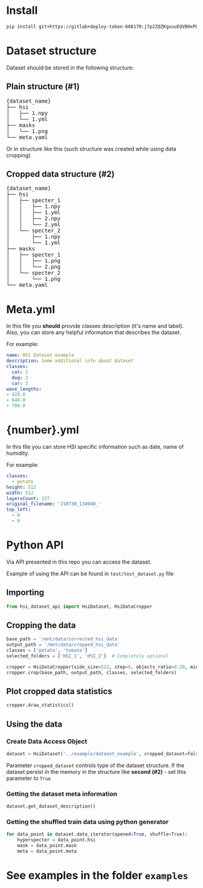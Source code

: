 # Install

```bash
pip install git+https://gitlab+deploy-token-608170:j7p2ZQZKgxuuEQVBHxPL@gitlab.com/rustam-industries/hsi_dataset_api.git
```

# Dataset structure
Dataset should be stored in the following structure:

## Plain structure (#1)

<pre>
{dataset_name}
├── hsi
│   ├── 1.npy
│   └── 1.yml
├── masks
│   └── 1.png
└── meta.yaml
</pre>

Or in structure like this (such structure was created while using data cropping)

## Cropped data structure (#2)

<pre>
{dataset_name}
├── hsi
│   ├── specter_1
│   │   ├── 1.npy
│   │   ├── 1.yml
│   │   ├── 2.npy
│   │   └── 2.yml
│   └── specter_2
│       ├── 1.npy
│       └── 1.yml
├── masks
│   ├── specter_1
│   │   ├── 1.png
│   │   └── 2.png
│   └── specter_2
│       └── 1.png
└── meta.yaml
</pre>

# Meta.yml
In this file you **should** provide classes description (it's name and label). Also, you can store any helpful information that describes the dataset. 

For example:

```yaml
name: HSI Dataset example
description: Some additional info about dataset
classes:
  cat: 1
  dog: 2
  car: 3
wave_lengths:
- 420.0
- 640.0
- 780.0 
```

# {number}.yml
In this file you can store HSI specific information such as date, name of humidity. 

For example:

```yaml
classes:
  - potato
height: 512
width: 512
layersCount: 237
original_filename: '210730_134940_'
top_left:
  - 0
  - 0
```

# Python API
Via API presented in this repo you can access the dataset.

Example of using the API can be found in `test/test_dataset.py` file

## Importing

```python
from hsi_dataset_api import HsiDataset, HsiDataCropper
```

## Cropping the data

```python
base_path = '/mnt/data/corrected_hsi_data'
output_path = '/mnt/data/cropped_hsi_data'
classes = ['potato', 'tomato']
selected_folders = ['HSI_1', 'HSI_2']  # Completely optional

cropper = HsiDataCropper(side_size=512, step=8, objects_ratio=0.20, min_class_ratio=0.01)
cropper.crop(base_path, output_path, classes, selected_folders)
```

## Plot cropped data statistics

```python
cropper.draw_statistics()
```

## Using the data

### Create Data Access Object
```python
dataset = HsiDataset('../example/dataset_example', cropped_dataset=False)
```

Parameter `cropped_dataset` controls type of the dataset structure. If the dataset persist in the memory in
the structure like **second** **(#2)** - set this parameter to `True`

### Getting the dataset meta information
```python
dataset.get_dataset_description()
```

### Getting the shuffled train data using python generator
```python
for data_point in dataset.data_iterator(opened=True, shuffle=True):
    hyperspecter = data_point.hsi
    mask = data_point.mask
    meta = data_point.meta
```

# See examples in the folder `examples`
